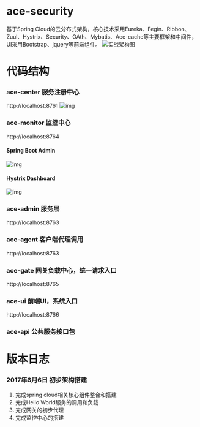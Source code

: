 # ace-security
基于Spring Cloud的云分布式架构，核心技术采用Eureka、Fegin、Ribbon、Zuul、Hystrix、Security、OAth、Mybatis、Ace-cache等主要框架和中间件，UI采用Bootstrap、jquery等前端组件。
![实战架构图](http://upload-images.jianshu.io/upload_images/5700335-ffdaae430bd39548.png?imageMogr2/auto-orient/strip%7CimageView2/2/w/1240)
# 代码结构
### ace-center 服务注册中心
http://localhost:8761
![img](http://ofsc32t59.bkt.clouddn.com/17-06-06/1496710005237.jpg)

### ace-monitor 监控中心
http://localhost:8764
#### Spring Boot Admin 
![img](http://ofsc32t59.bkt.clouddn.com/17-06-06/1496710164517.jpg)
#### Hystrix Dashboard
![img](http://ofsc32t59.bkt.clouddn.com/17-06-06/1496720222517.jpg)

### ace-admin 服务层
http://localhost:8763
### ace-agent 客户端代理调用
http://localhost:8763

### ace-gate 网关负载中心，统一请求入口
http://localhost:8765

### ace-ui 前端UI，系统入口
http://localhost:8766

### ace-api 公共服务接口包


# 版本日志
### 2017年6月6日 初步架构搭建
1. 完成spring cloud相关核心组件整合和搭建
2. 完成Hello World服务的调用和负载
3. 完成网关的初步代理
4. 完成监控中心的搭建
